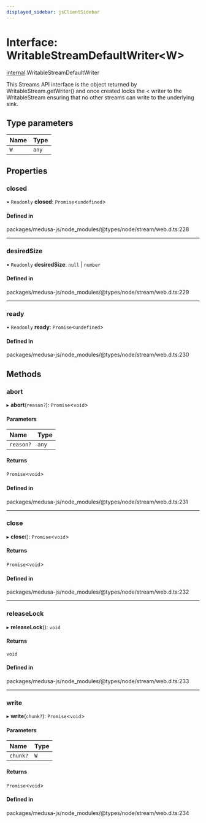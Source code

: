 ```yaml
---
displayed_sidebar: jsClientSidebar
---
```


# Interface: WritableStreamDefaultWriter<W\>

[internal](../modules/internal-8.md).WritableStreamDefaultWriter

This Streams API interface is the object returned by
WritableStream.getWriter() and once created locks the < writer to the
WritableStream ensuring that no other streams can write to the underlying
sink.

## Type parameters

| Name | Type |
| :------ | :------ |
| `W` | `any` |

## Properties

### closed

• `Readonly` **closed**: `Promise`<`undefined`\>

#### Defined in

packages/medusa-js/node_modules/@types/node/stream/web.d.ts:228

___

### desiredSize

• `Readonly` **desiredSize**: ``null`` \| `number`

#### Defined in

packages/medusa-js/node_modules/@types/node/stream/web.d.ts:229

___

### ready

• `Readonly` **ready**: `Promise`<`undefined`\>

#### Defined in

packages/medusa-js/node_modules/@types/node/stream/web.d.ts:230

## Methods

### abort

▸ **abort**(`reason?`): `Promise`<`void`\>

#### Parameters

| Name | Type |
| :------ | :------ |
| `reason?` | `any` |

#### Returns

`Promise`<`void`\>

#### Defined in

packages/medusa-js/node_modules/@types/node/stream/web.d.ts:231

___

### close

▸ **close**(): `Promise`<`void`\>

#### Returns

`Promise`<`void`\>

#### Defined in

packages/medusa-js/node_modules/@types/node/stream/web.d.ts:232

___

### releaseLock

▸ **releaseLock**(): `void`

#### Returns

`void`

#### Defined in

packages/medusa-js/node_modules/@types/node/stream/web.d.ts:233

___

### write

▸ **write**(`chunk?`): `Promise`<`void`\>

#### Parameters

| Name | Type |
| :------ | :------ |
| `chunk?` | `W` |

#### Returns

`Promise`<`void`\>

#### Defined in

packages/medusa-js/node_modules/@types/node/stream/web.d.ts:234
